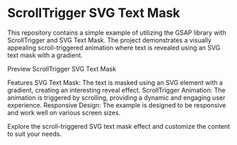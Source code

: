 # ScrollTrigger SVG Text Mask
This repository contains a simple example of utilizing the GSAP library with ScrollTrigger and SVG Text Mask. The project demonstrates a visually appealing scroll-triggered animation where text is revealed using an SVG text mask with a gradient.

Preview
ScrollTrigger SVG Text Mask

Features
SVG Text Mask: The text is masked using an SVG element with a gradient, creating an interesting reveal effect.
ScrollTrigger Animation: The animation is triggered by scrolling, providing a dynamic and engaging user experience.
Responsive Design: The example is designed to be responsive and work well on various screen sizes.


Explore the scroll-triggered SVG text mask effect and customize the content to suit your needs.
